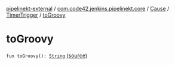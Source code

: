 [pipelinekt-external](../../../index.md) / [com.code42.jenkins.pipelinekt.core](../../index.md) / [Cause](../index.md) / [TimerTrigger](index.md) / [toGroovy](./to-groovy.md)

# toGroovy

`fun toGroovy(): `[`String`](https://kotlinlang.org/api/latest/jvm/stdlib/kotlin/-string/index.html) [(source)](https://github.com/code42/pipelinekt/tree/master/core/src/main/kotlin/com/code42/jenkins/pipelinekt/core/Cause.kt#L11)